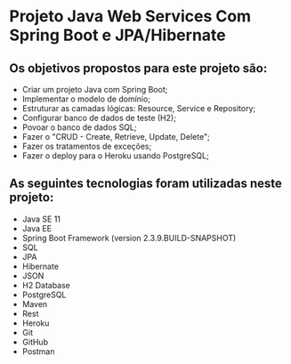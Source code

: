 # Projeto Java Web Services Com Spring Boot e JPA/Hibernate



## Os objetivos propostos para este projeto são:
* Criar um projeto Java com Spring Boot;
* Implementar o modelo de domínio;
* Estruturar as camadas lógicas: Resource, Service e Repository;
* Configurar banco de dados de teste (H2);
* Povoar o banco de dados SQL;
* Fazer o "CRUD - Create, Retrieve, Update, Delete";
* Fazer os tratamentos de exceções;
* Fazer o deploy para o Heroku usando PostgreSQL;

## As seguintes tecnologias foram utilizadas neste projeto:
* Java SE 11
* Java EE
* Spring Boot Framework (version 2.3.9.BUILD-SNAPSHOT)
* SQL
* JPA
* Hibernate
* JSON
* H2 Database
* PostgreSQL
* Maven
* Rest
* Heroku
* Git
* GitHub
* Postman

